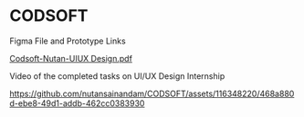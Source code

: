 # CODSOFT

Figma File and Prototype Links 

[Codsoft-Nutan-UIUX Design.pdf](https://github.com/nutansainandam/CODSOFT/files/15442735/Codsoft-Nutan-UIUX.Design.pdf)


Video of the completed tasks on UI/UX Design Internship

https://github.com/nutansainandam/CODSOFT/assets/116348220/468a880d-ebe8-49d1-addb-462cc0383930

